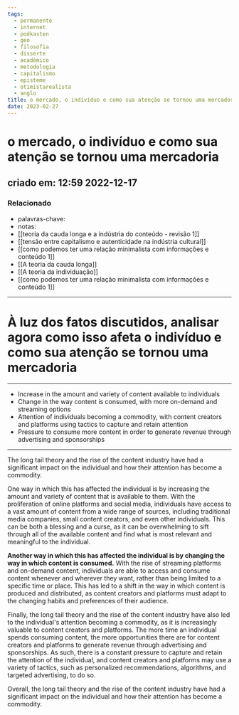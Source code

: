 ```yaml
---
tags:
  - permanente
  - internet
  - podkasten
  - geo
  - filosofia
  - disserte
  - acadêmico
  - metodologia
  - capitalismo
  - episteme
  - otimistarealista
  - anglo
title: o mercado, o indivíduo e como sua atenção se tornou uma mercadoria
date: 2023-02-27
---
```

# o mercado, o indivíduo e como sua atenção se tornou uma mercadoria
## criado em: 12:59 2022-12-17

### Relacionado
- palavras-chave:
- notas: 
- [[teoria da cauda longa e a indústria do conteúdo - revisão 1]]
- [[tensão  entre capitalismo e autenticidade na indústria cultural]]
- [[como podemos ter uma relação minimalista com informações e conteúdo 1]]
- [[A teoria da cauda longa]]
- [[A teoria da individuação]]
- [[como podemos ter uma relação minimalista com informações e conteúdo 1]]
---
# À luz dos fatos discutidos, analisar agora como isso afeta o indivíduo e como sua atenção se tornou uma mercadoria
---
-   Increase in the amount and variety of content available to individuals
-   Change in the way content is consumed, with more on-demand and streaming options
-   Attention of individuals becoming a commodity, with content creators and platforms using tactics to capture and retain attention
-   Pressure to consume more content in order to generate revenue through advertising and sponsorships
---

The long tail theory and the rise of the content industry have had a significant impact on the individual and how their attention has become a commodity.

One way in which this has affected the individual is by increasing the amount and variety of content that is available to them. With the proliferation of online platforms and social media, individuals have access to a vast amount of content from a wide range of sources, including traditional media companies, small content creators, and even other individuals. This can be both a blessing and a curse, as it can be overwhelming to sift through all of the available content and find what is most relevant and meaningful to the individual.

**Another way in which this has affected the individual is by changing the way in which content is consumed.** With the rise of streaming platforms and on-demand content, individuals are able to access and consume content whenever and wherever they want, rather than being limited to a specific time or place. This has led to a shift in the way in which content is produced and distributed, as content creators and platforms must adapt to the changing habits and preferences of their audience.

Finally, the long tail theory and the rise of the content industry have also led to the individual's attention becoming a commodity, as it is increasingly valuable to content creators and platforms. The more time an individual spends consuming content, the more opportunities there are for content creators and platforms to generate revenue through advertising and sponsorships. As such, there is a constant pressure to capture and retain the attention of the individual, and content creators and platforms may use a variety of tactics, such as personalized recommendations, algorithms, and targeted advertising, to do so.

Overall, the long tail theory and the rise of the content industry have had a significant impact on the individual and how their attention has become a commodity.
